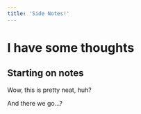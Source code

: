 ```yaml
---
title: 'Side Notes!'
---
```


<script>
import SideNote from '$lib/components/SideNote.svelte';
</script>

# I have some thoughts

## Starting on notes

<SideNote>
Wow, this is pretty neat, huh?
</SideNote>

And there we go...?
